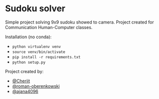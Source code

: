 # Sudoku solver
Simple project solving 9x9 sudoku showed to camera.
Project created for Communication Human-Computer classes.

Installation (no conda):
- `python virtualenv venv`
- `source venv/bin/activate`
- `pip install -r requirements.txt`
- `python setup.py`

Project created by:
- [@Cheriit](https://github.com/Cheriit/)
- [@roman-oberenkowski](https://github.com/roman-oberenkowski)
- [@ajana4096](https://github.com/ajana4096/)